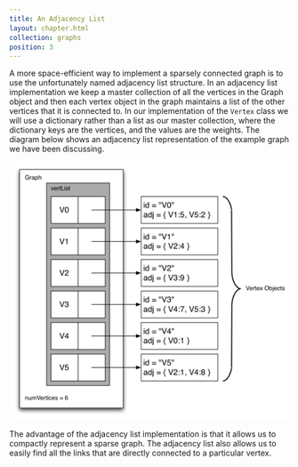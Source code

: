 ```yaml
---
title: An Adjacency List
layout: chapter.html
collection: graphs
position: 3
---
```


A more space-efficient way to implement a sparsely connected graph is to
use the unfortunately named adjacency list structure. In an adjacency list implementation we keep a
master collection of all the vertices in the Graph object and then each vertex
object in the graph maintains a list of the other vertices that it is
connected to. In our implementation of the `Vertex` class we will use a
dictionary rather than a list as our master collection, where the dictionary keys are the
vertices, and the values are the weights. The diagram below shows an
adjacency list representation of the example graph we have been discussing.

![An Adjacency List Representation of a Graph](figures/adjacency-list.png)

The advantage of the adjacency list implementation is that it allows us
to compactly represent a sparse graph. The adjacency list also allows us
to easily find all the links that are directly connected to a particular
vertex.

